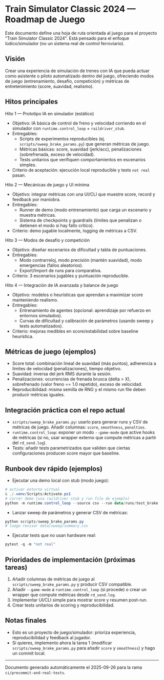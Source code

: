 # Train Simulator Classic 2024 — Roadmap de Juego

Este documento define una hoja de ruta orientada al juego para el proyecto "Train Simulator Classic 2024". Está pensado para el enfoque lúdico/simulador (no un sistema real de control ferroviario).

## Visión
Crear una experiencia de simulación de trenes con IA que pueda actuar como asistente o piloto automatizado dentro del juego, ofreciendo modos de juego (entrenamiento, desafío, competición) y métricas de entretenimiento (score, suavidad, realismo).

## Hitos principales

Hito 1 — Prototipo IA en simulador (estático)
- Objetivo: IA básica de control de freno y velocidad corriendo en el simulador con `runtime.control_loop` + `raildriver_stub`.
- Entregables:
  - Scripts de experimentos reproducibles (ej. `scripts/sweep_brake_params.py`) que generan métricas de juego.
  - Métricas básicas: score, suavidad (jerk/acc), penalizaciones (sobrefrenada, exceso de velocidad).
  - Tests unitarios que verifiquen comportamientos en escenarios simples.
- Criterio de aceptación: ejecución local reproducible y tests `not real` pasan.

Hito 2 — Mecánicas de juego y UI mínima
- Objetivo: integrar métricas con una UI/CLI que muestre score, record y feedback por maniobra.
- Entregables:
  - Runner de demo (modo entrenamiento) que carga un escenario y muestra métricas.
  - Sistema de checkpoints y guardrails (límites que penalizan o detienen el modo si hay fallo crítico).
- Criterio: demo jugable localmente, logging de métricas a CSV.

Hito 3 — Modos de desafío y competición
- Objetivo: diseñar escenarios de dificultad y tabla de puntuaciones.
- Entregables:
  - Modo contrarreloj, modo precisión (mantén suavidad), modo emergencias (fallos aleatorios).
  - Export/Import de runs para comparativa.
- Criterio: 3 escenarios jugables y puntuación reproducible.

Hito 4 — Integración de IA avanzada y balance de juego
- Objetivo: modelos o heurísticas que aprendan a maximizar score manteniendo realismo.
- Entregables:
  - Entrenamiento de agentes (opcional: aprendizaje por refuerzo en entornos simulados).
  - Curvas de dificultad y calibración de parámetros (usando sweep y tests automatizados).
- Criterio: mejoras medibles en score/estabilidad sobre baseline heurística.

## Métricas de juego (ejemplos)
- Score total: combinación lineal de suavidad (más puntos), adherencia a límites de velocidad (penalizaciones), tiempo objetivo.
- Suavidad: inversa del jerk RMS durante la sesión.
- Penalizaciones: ocurrencias de frenada brusca (delta > X), sobrefrenado (valor freno == 1.0 repetido), exceso de velocidad.
- Reproducibilidad: misma semilla de RNG y el mismo run file deben producir métricas iguales.

## Integración práctica con el repo actual
- `scripts/sweep_brake_params.py`: usarlo para generar runs y CSV de métricas de juego. Añadir columnas: `score`, `smoothness`, `penalties`.
- `runtime.control_loop`: exponer un modo `--game-mode` que active hooks de métricas (si no, usar wrapper externo que compute métricas a partir del `rd_send.log`).
- Tests: añadir tests parametrizados que validen que ciertas configuraciones producen score mayor que baseline.

## Runbook dev rápido (ejemplos)
- Ejecutar una demo local con stub (modo juego):

```powershell
# activar entorno virtual
& ./.venv/Scripts/Activate.ps1
# correr demo (usa raildriver stub y run file de ejemplo)
python -m runtime.control_loop --source csv --run data/runs/test_brake.csv --mode brake --rd runtime.raildriver_stub:rd --hz 5 --duration 12 --out out/demo.csv --game-mode
```

- Lanzar sweep de parámetros y generar CSV de métricas:

```powershell
python scripts/sweep_brake_params.py
# luego revisar data/sweep/summary.csv
```

- Ejecutar tests que no usan hardware real:

```powershell
pytest -q -m "not real"
```

## Prioridades de implementación (próximas tareas)
1. Añadir columnas de métricas de juego al `scripts/sweep_brake_params.py` y producir CSV compatible.
2. Añadir `--game-mode` a `runtime.control_loop` (si procede) o crear un wrapper que compute métricas desde `rd_send.log`.
3. Implementar UI/CLI simple para mostrar score y resumen post-run.
4. Crear tests unitarios de scoring y reproducibilidad.

## Notas finales
- Esto es un proyecto de juego/simulador: prioriza experiencia, reproducibilidad y feedback al jugador.
- Si quieres, implemento ahora la tarea 1 (modificar `scripts/sweep_brake_params.py` para añadir `score` y `smoothness`) y hago un commit local.

---
Documento generado automáticamente el 2025-09-26 para la rama `ci/precommit-and-real-tests`.
